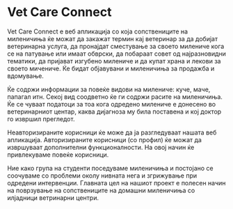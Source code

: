 # Vet Care Connect
Vet Care Connect e веб апликација со која сопствениците на миленичиња ќе можат да закажат термин кај ветеринар за да добијат ветеринарна услуга, да пронајдат сместување за своето милениче кога се на патување или имаат обврски, да побараат совет од најразновидни тематики, да пријават изгубено милениче и да купат храна и лекови за своето мичениче. Ќе бидат објавувани и миленичиња за продажба и вдомување.

Ќе содржи информации за повеќе видови на милениче: куче, маче, папагал итн. Секој вид соодветно ќе ги содржи расите на миленичиња. Ќе се чуваат податоци за тоа кога одредено милениче е донесено во ветеринарниот центар, каква дијагноза му била поставена и кој доктор го извршил прегледот.

Неавторизираните корисници ќе може да ја разгледуваат нашата веб апликација. Авторизираните корисници (со профил) ќе можат да извршуваат дополнителни функционалности. На овој начин ќе привлекуваме повеќе корисници.

Ние како група на студенти поседуваме миленичиња и постојано се соочуваме со проблеми околу нивната нега и згрижување при одредени интервенции. Главната цел на нашиот проект е полесен начин на поврзување на сопствениците на домашни миленичиња со илјадници ветринарни центри.




